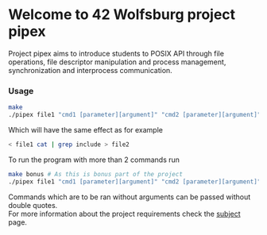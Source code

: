 # Welcome to 42 Wolfsburg project pipex

Project pipex aims to introduce students to POSIX API through file operations, file descriptor manipulation and process management, synchronization and interprocess communication.

### Usage
```bash
make
./pipex file1 "cmd1 [parameter][argument]" "cmd2 [parameter][argument]" file2
```
Which will have the same effect as for example
```bash
< file1 cat | grep include > file2
```
To run the program with more than 2 commands run
```bash
make bonus # As this is bonus part of the project
./pipex file1 "cmd1 [parameter][argument]" "cmd2 [parameter][argument]" "cmd3 [parameter][argument]" "cmdn [parameter][argument]" file2
```
Commands which are to be ran without arguments can be passed without double quotes.<br>
For more information about the project requirements check the [subject](en.subject.pdf) page.
